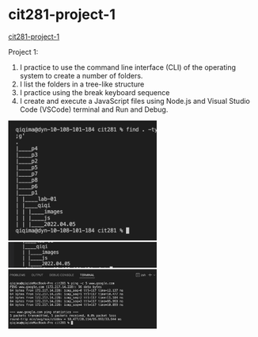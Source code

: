 # cit281-project-1
[cit281-project-1](https://github.com/UO-CIT-qiqima/cit281-project-1)

Project 1:

1. I practice to use the command line interface (CLI) of the operating system to create a number of folders.
2. I list the folders in a tree-like structure
3. I practice using the break keyboard sequence
4. I create and execute a JavaScript files using Node.js and Visual Studio Code (VSCode) terminal and Run and Debug.

<img src="p1-tree.png" width="300px">

<img src="p1-folders.png" width="300px">

<img src="p1-ping.png" width="300px">

